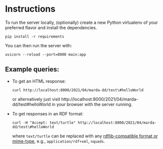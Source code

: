 # Instructions

To run the server locally, (optionally) create a new Python virtualenv of your preferred flavor and install the dependencies.

```shell
pip install -r requirements
```

You can then run the server with:

```shell
uvicorn --reload --port=8000 main:app
```

## Example queries:

-   To get an HTML response:

    ```shell
    curl http://localhost:8000/2021/04/marda-dd/test\#helloWorld
    ```

    or alternatively just visit http://localhost:8000/2021/04/marda-dd/test\#helloWorld in your browser with the server running.

-   To get responses in an RDF format:

    ```shell
    curl -H "Accept: text/turtle" http://localhost:8000/2021/04/marda-dd/test\#helloWorld
    ```

    where `text/turtle` can be replaced with any [rdflib-compatible format or mime-type](https://rdflib.readthedocs.io/en/stable/plugin_serializers.html), e.g., `application/rdf+xml`, `nquads`.
